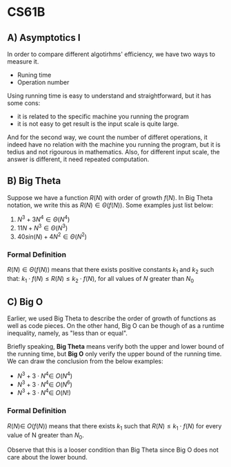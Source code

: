 # CS61B
## A) Asymptotics I
In order to compare different algotirhms' efficiency, we have two ways to measure it.

- Runing time
- Operation number

Using running time is easy to understand and straightforward, but it has some cons:

- it is related to the specific machine you running the program
- it is not easy to get result is the input scale is quite large.

And for the second way, we count the number of differet operations, it indeed have no relation with the machine you running the program, but it is tedius and not rigourous in mathematics. Also, for different input scale, the answer is different, it need repeated computation.

## B) Big Theta
Suppose we have a function $R(N)$ with order of growth $f(N)$. In Big Theta notation, we write this as $R(N)\in\Theta(f(N))$. Some examples just list below:

1. $N^{3} + 3N^{4}\in\Theta(N^{4})$
2. $11N + N^{3}\in\Theta(N^{3})$
3. $40sin(N) + 4N^{2}\in\Theta(N^{2})$

### Formal Definition
$R(N)\in\Theta(f(N))$ means that there exists positive constants $k_{1}$ and $k_{2}$ such that: $k_{1} \cdot f(N) \leq R(N) \leq k_{2} \cdot f(N)$, for all values of $N$ greater than $N_{0}$

## C) Big O
Earlier, we used Big Theta to describe the order of growth of functions as well as code pieces. On the other hand, Big O can be though of as a runtime inequality, namely, as "less than or equal".

Briefly speaking, **Big Theta** means verify both the upper and lower bound of the running time, but **Big O** only verify the upper bound of the running time. We can draw the conclusion from the below examples:

- $N^{3} + 3 \cdot N^{4} \in\ O(N^{4})$
- $N^{3} + 3 \cdot N^{4} \in\ O(N^{6})$
- $N^{3} + 3 \cdot N^{4} \in\ O(N!)$

### Formal Definition
$R(N)\in\ O(f(N))$ means that there exists $k_{1}$ such that $R(N) \leq k_{1} \cdot f(N)$ for every value of N greater than $N_{0}$.

Observe that this is a looser condition than Big Theta since Big O does not care about the lower bound.
